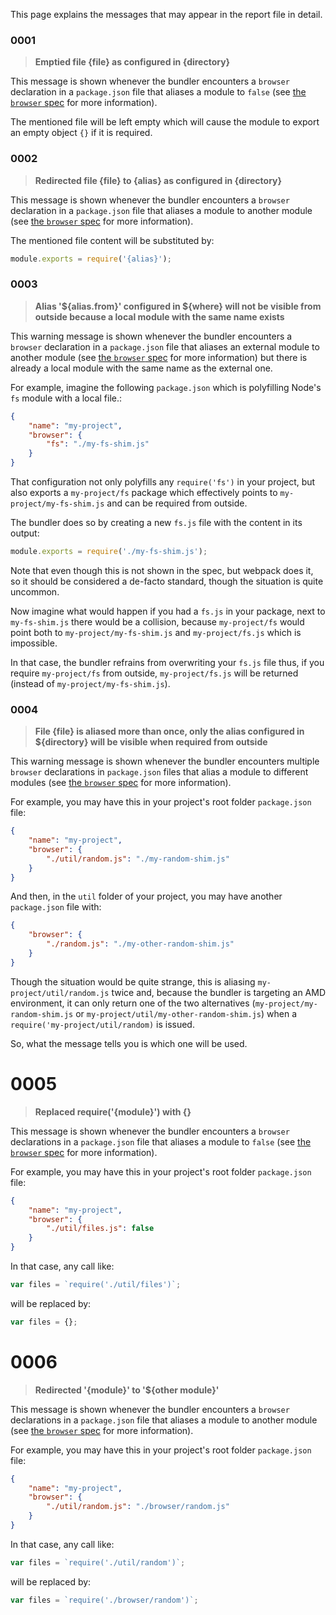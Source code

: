 This page explains the messages that may appear in the report file in detail.

### 0001

> **Emptied file {file} as configured in {directory}**

This message is shown whenever the bundler encounters a `browser` declaration in a `package.json` file that aliases a module to `false` (see [the `browser` spec](https://github.com/defunctzombie/package-browser-field-spec/blob/master/README.md) for more information).

The mentioned file will be left empty which will cause the module to export an empty object `{}` if it is required.

### 0002

> **Redirected file {file} to {alias} as configured in {directory}**

This message is shown whenever the bundler encounters a `browser` declaration in a `package.json` file that aliases a module to another module (see [the `browser` spec](https://github.com/defunctzombie/package-browser-field-spec/blob/master/README.md) for more information).

The mentioned file content will be substituted by:

```javascript
module.exports = require('{alias}');
```

### 0003

> **Alias '${alias.from}' configured in ${where} will not be visible from outside because a local module with the same name exists**

This warning message is shown whenever the bundler encounters a `browser` declaration in a `package.json` file that aliases an external module to another module (see [the `browser` spec](https://github.com/defunctzombie/package-browser-field-spec/blob/master/README.md) for more information) but there is already a local module with the same name as the external one.

For example, imagine the following `package.json` which is polyfilling Node's `fs` module with a local file.:

```json
{
	"name": "my-project",
	"browser": {
		"fs": "./my-fs-shim.js"
	}
}
```

That configuration not only polyfills any `require('fs')` in your project, but also exports a `my-project/fs` package which effectively points to `my-project/my-fs-shim.js` and can be required from outside.

The bundler does so by creating a new `fs.js` file with the content in its output:

```javascript
module.exports = require('./my-fs-shim.js');
```

Note that even though this is not shown in the spec, but webpack does it, so it should be considered a de-facto standard, though the situation is quite uncommon.

Now imagine what would happen if you had a `fs.js` in your package, next to `my-fs-shim.js` there would be a collision, because `my-project/fs` would point both to `my-project/my-fs-shim.js` and `my-project/fs.js` which is impossible.

In that case, the bundler refrains from overwriting your `fs.js` file thus, if you require `my-project/fs` from outside, `my-project/fs.js` will be returned (instead of `my-project/my-fs-shim.js`).

### 0004

> **File {file} is aliased more than once, only the alias configured in \${directory} will be visible when required from outside**

This warning message is shown whenever the bundler encounters multiple `browser` declarations in `package.json` files that alias a module to different modules (see [the `browser` spec](https://github.com/defunctzombie/package-browser-field-spec/blob/master/README.md) for more information).

For example, you may have this in your project's root folder `package.json` file:

```json
{
	"name": "my-project",
	"browser": {
		"./util/random.js": "./my-random-shim.js"
	}
}
```

And then, in the `util` folder of your project, you may have another `package.json` file with:

```json
{
	"browser": {
		"./random.js": "./my-other-random-shim.js"
	}
}
```

Though the situation would be quite strange, this is aliasing `my-project/util/random.js` twice and, because the bundler is targeting an AMD environment, it can only return one of the two alternatives (`my-project/my-random-shim.js` or `my-project/util/my-other-random-shim.js`) when a `require('my-project/util/random)` is issued.

So, what the message tells you is which one will be used.

# 0005

> **Replaced require('{module}') with {}**

This message is shown whenever the bundler encounters a `browser` declarations in a `package.json` file that aliases a module to `false` (see [the `browser` spec](https://github.com/defunctzombie/package-browser-field-spec/blob/master/README.md) for more information).

For example, you may have this in your project's root folder `package.json` file:

```json
{
	"name": "my-project",
	"browser": {
		"./util/files.js": false
	}
}
```

In that case, any call like:

```javascript
var files = `require('./util/files')`;
```

will be replaced by:

```javascript
var files = {};
```

# 0006

> **Redirected '{module}' to '\${other module}'**

This message is shown whenever the bundler encounters a `browser` declarations in a `package.json` file that aliases a module to another module (see [the `browser` spec](https://github.com/defunctzombie/package-browser-field-spec/blob/master/README.md) for more information).

For example, you may have this in your project's root folder `package.json` file:

```json
{
	"name": "my-project",
	"browser": {
		"./util/random.js": "./browser/random.js"
	}
}
```

In that case, any call like:

```javascript
var files = `require('./util/random')`;
```

will be replaced by:

```javascript
var files = `require('./browser/random')`;
```
